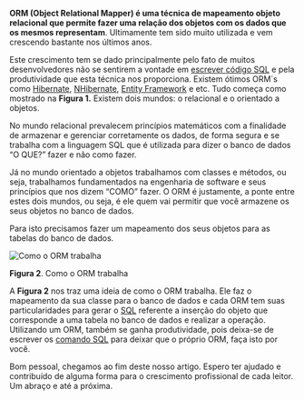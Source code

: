 **ORM (Object Relational Mapper) é uma técnica de mapeamento objeto relacional que permite fazer uma relação dos objetos com os dados que os mesmos representam**. Ultimamente tem sido muito utilizada e vem crescendo bastante nos últimos anos.

Este crescimento tem se dado principalmente pelo fato de muitos desenvolvedores não se sentirem a vontade em [escrever código SQL](https://www.devmedia.com.br/principais-instrucoes-em-sql/37262 "Principais Instruções em SQL") e pela produtividade que esta técnica nos proporciona. Existem ótimos ORM´s como [Hibernate](https://www.devmedia.com.br/guia/hibernate/38312 "Guia de Referência Hibernate"), [NHibernate](https://www.devmedia.com.br/introducao-ao-nhibernate-framework-para-mapeamento-objeto-relacional/28671 "Introdução ao NHibernate"), [Entity Framework](https://www.devmedia.com.br/entity-framework-tutorial/27764 "Entity Framework Tutorial") e etc.
Tudo começa como mostrado na **Figura 1.** Existem dois mundos: o relacional e o orientado a objetos.

No mundo relacional prevalecem princípios matemáticos com a finalidade de armazenar e gerenciar corretamente os dados, de forma segura e se trabalha com a linguagem SQL que é utilizada para dizer o banco de dados “O QUE?” fazer e não como fazer.

Já no mundo orientado a objetos trabalhamos com classes e métodos, ou seja, trabalhamos fundamentados na engenharia de software e seus princípios que nos dizem “COMO” fazer. O ORM é justamente, a ponte entre estes dois mundos, ou seja, é ele quem vai permitir que você armazene os seus objetos no banco de dados.

Para isto precisamos fazer um mapeamento dos seus objetos para as tabelas do banco de dados.

![Como o ORM trabalha](https://www.devmedia.com.br/imagens/articles/233575/ORM-Overview.png)

**Figura 2**. Como o ORM trabalha

A **Figura 2** nos traz uma ideia de como o ORM trabalha. Ele faz o mapeamento da sua classe para o banco de dados e cada ORM tem suas particularidades para gerar o [SQL](https://www.devmedia.com.br/guia/guia-completo-de-sql/38314 "Guia Completo de SQL") referente a inserção do objeto que corresponde a uma tabela no banco de dados e realizar a operação. Utilizando um ORM, também se ganha produtividade, pois deixa-se de escrever os [comando SQL](https://www.devmedia.com.br/comandos-basicos-em-sql-insert-update-delete-e-select/37170 "INSERT, UPDATE, DELETE e SELECT") para deixar que o próprio ORM, faça isto por você.

Bom pessoal, chegamos ao fim deste nosso artigo. Espero ter ajudado e contribuído de alguma forma para o crescimento profissional de cada leitor. Um abraço e até a próxima.